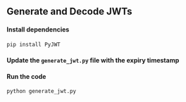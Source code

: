 ## Generate and Decode JWTs

#### Install dependencies
```bash
pip install PyJWT
```

#### Update the `generate_jwt.py` file with the expiry timestamp
#### Run the code
```bash
python generate_jwt.py
```

